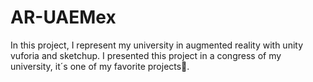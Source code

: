 # AR-UAEMex
In this project, I represent my university in augmented reality with unity vuforia and sketchup. I presented this project in a congress of my university, it´s one of my favorite projects💚.
